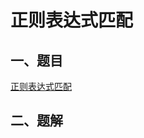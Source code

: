 # 正则表达式匹配

## 一、题目

[正则表达式匹配](https://leetcode-cn.com/problems/regular-expression-matching/)

## 二、题解

```go

```
